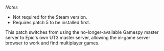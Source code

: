 *Notes*
 - Not required for the Steam version.
 - Requires patch 5 to be installed first.

This patch switches from using the no-longer-available Gamespy master server to
Epic's own UT3 master server, allowing the in-game server browser to work and
find multiplayer games.
